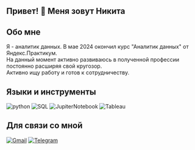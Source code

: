 ## Привет! 👋 Меня зовут Никита

## Обо мне
Я - аналитик данных. В мае 2024 окончил курс "Аналитик данных" от Яндекс.Практикум.  
На данный момент активно развиваюсь в полученной профессии постоянно расширяя свой кругозор.  
Активно ищу работу и готов к сотрудничеству.

## Языки и инструменты
![python](https://img.shields.io/badge/-Python-DCDCDC?style=for-the-badge&logo=python)
![SQL](https://img.shields.io/badge/-PostgreSQL-DCDCDC?style=for-the-badge&logo=postgreSQL)
![JupiterNotebook](https://img.shields.io/badge/-Jupyter-DCDCDC?style=for-the-badge&logo=jupyter)
![Tableau](https://img.shields.io/badge/-Tableau-DCDCDC?style=for-the-badge&logo=tableau)

## Для связи со мной
[![Gmail](https://img.shields.io/badge/-mail-DCDCDC?style=for-the-badge&logo=Gmail)](mailto:kolobashkin.nikita@gmail.com)
[![Telegram](https://img.shields.io/badge/-Telegram-DCDCDC?style=for-the-badge&logo=Telegram)](https://t.me/Klbshknnk)
